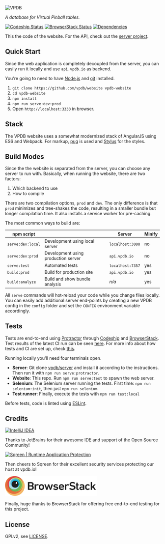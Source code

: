<img src="https://raw.githubusercontent.com/vpdb/server/master/assets/vpdb-logo-text.svg?sanitize=true" alt="VPDB" width="250">

*A database for Virtual Pinball tables.*

[![Codeship Status](http://img.shields.io/codeship/7a665bd0-b073-0135-06f3-52802c62f0b1.svg?style=flat-square)](https://app.codeship.com/projects/257675)
[![BrowserStack Status](https://www.browserstack.com/automate/badge.svg?badge_key=RXJHMzgzZ1hZVURNS1pwWUUybFpxUXdOb1daQTlhTmExWms1K3ptenlocz0tLXp2R1VtMUtOOG1PN0tCZ1lJdmdjQ0E9PQ==--59873cb571ddbb196a9f1979a0c316718c2bc23e)](https://www.browserstack.com/automate/public-build/RXJHMzgzZ1hZVURNS1pwWUUybFpxUXdOb1daQTlhTmExWms1K3ptenlocz0tLXp2R1VtMUtOOG1PN0tCZ1lJdmdjQ0E9PQ==--59873cb571ddbb196a9f1979a0c316718c2bc23e)
[![Dependencies](https://david-dm.org/vpdb/website.svg?style=flat-square)](https://david-dm.org/vpdb/website)

This the code of the website. For the API, check out the [server project](https://github.com/vpdb/server).

## Quick Start

Since the web application is completely decoupled from the server, you can 
easily run it locally and use `api.vpdb.io` as backend.

You're going to need to have [Node.js](https://nodejs.org/) and 
[git](https://git-scm.com/downloads) installed.

1. `git clone https://github.com/vpdb/website vpdb-website`
2. `cd vpdb-website`
3. `npm install`
4. `npm run serve:dev:prod`
5. Open `http://localhost:3333` in browser.

## Stack

The VPDB website uses a somewhat modernized stack of AngularJS using ES6 and 
Webpack. For markup, [pug](https://pugjs.org/api/getting-started.html) is used 
and [Stylus](http://stylus-lang.com/) for the styles.

## Build Modes

Since the the website is separated from the server, you can choose any server 
to run with. Basically, when running the website, there are two factors:

1. Which backend to use
2. How to compile

There are two compilation options, `prod` and `dev`. The only difference is that
`prod` minimizes and tree-shakes the code, resulting in a smaller bundle but 
longer compilation time. It also installs a service worker for pre-caching.

The most common ways to build are:

| npm script        |                                     | Server           | Minify |
|-------------------|-------------------------------------|------------------|--------|
| `serve:dev:local` | Development using local server      | `localhost:3000` | no     |
| `serve:dev:prod`  | Development using production server | `api.vpdb.io`    | no     |
| `serve:test`      | Automated tests                     | `localhost:7357` | yes    |
| `build:prod`      | Build for production site           | `api.vpdb.io`    | yes    |
| `build:analyze`   | Build and show bundle analysis      | *n/a*            | yes    |

All `serve` commands will hot-reload your code while you change files locally. 
You can easily add additional server end-points by creating a new VPDB config 
in the `config` folder and set the `CONFIG` environment variable accordingly.

## Tests

Tests are end-to-end using [Protractor](http://www.protractortest.org) through 
[Codeship](https://codeship.com/) and [BrowserStack](https://www.browserstack.com).
Test results of the latest CI run can be seen [here](https://results.vpdb.io/).
For more info about how tests and CI are set up, check [this](https://github.com/vpdb/website/tree/master/src/test). 

Running locally you'll need four terminals open.

- **Server**: Git clone [vpdb/server](https://github.com/vpdb/server) and install 
  it according to the instructions. Then run it with `npm run serve:protractor`.
- **Website**: This repo. Run `npm run serve:test` to spawn the web server.
- **Selenium**: The Selenium server running the tests. First time: `npm run selenium:init`, 
  then just `npm run selenium`. 
- **Test runner**: Finally, execute the tests with `npm run test:local`

Before tests, code is linted using [ESLint](https://eslint.org/).

## Credits

<a title="IntelliJ IDEA" href="https://www.jetbrains.com/idea/"><img src="https://raw.githubusercontent.com/vpdb/server/master/assets/intellij-logo-text.svg?sanitize=true" alt="IntelliJ IDEA" width="250"></a>

Thanks to JetBrains for their awesome IDE and support of the Open Source Community!

<a title="Realtime application protection" href="https://www.sqreen.io/?utm_source=badge"><img width="150" src="https://s3-eu-west-1.amazonaws.com/sqreen-assets/badges/20171107/sqreen-light-badge.svg" alt="Sqreen | Runtime Application Protection" /></a>

Then cheers to Sqreen for their excellent security services protecting our host at vpdb.io!

<a href="https://www.browserstack.com"><img width="300" src="https://raw.githubusercontent.com/vpdb/website/master/src/test/browserstack-logo.png"></a>

Finally, huge thanks to BrowserStack for offering free end-to-end testing for this project.

## License

GPLv2, see [LICENSE](LICENSE).

